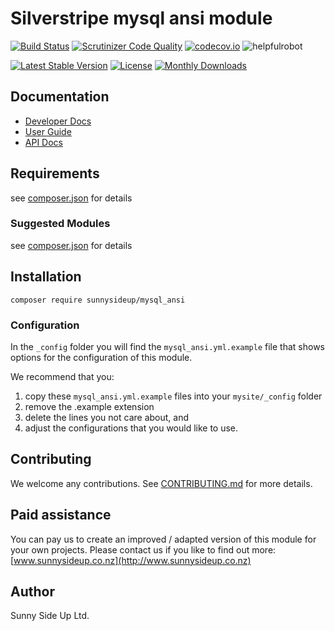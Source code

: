 # Silverstripe mysql ansi module
[![Build Status](https://travis-ci.org/sunnysideup/silverstripe-mysql_ansi.svg?branch=master)](https://travis-ci.org/sunnysideup/silverstripe-mysql_ansi)
[![Scrutinizer Code Quality](https://scrutinizer-ci.com/g/sunnysideup/silverstripe-mysql_ansi/badges/quality-score.png?b=master)](https://scrutinizer-ci.com/g/sunnysideup/silverstripe-mysql_ansi/?branch=master)
[![codecov.io](https://codecov.io/github/sunnysideup/silverstripe-mysql_ansi/coverage.svg?branch=master)](https://codecov.io/github/sunnysideup/silverstripe-mysql_ansi?branch=master)
![helpfulrobot](https://helpfulrobot.io/sunnysideup/mysql_ansi/badge)

[![Latest Stable Version](https://poser.pugx.org/sunnysideup/mysql_ansi/version)](https://packagist.org/packages/sunnysideup/mysql_ansi)
[![License](https://poser.pugx.org/sunnysideup/mysql_ansi/license)](https://packagist.org/packages/sunnysideup/mysql_ansi)
[![Monthly Downloads](https://poser.pugx.org/sunnysideup/mysql_ansi/d/monthly)](https://packagist.org/packages/sunnysideup/mysql_ansi)


## Documentation



 * [Developer Docs](docs/en/INDEX.md)
 * [User Guide](docs/en/userguide.md)
 * [API Docs](http://docs.ssmods.com/sunnysideup/mysql_ansi)

## Requirements



see [composer.json](composer.json) for details

### Suggested Modules



see [composer.json](composer.json) for details


## Installation


```
composer require sunnysideup/mysql_ansi
```

### Configuration



In the `_config` folder you will find the `mysql_ansi.yml.example`
file that shows options for the configuration of this module.

We recommend that you:

  1. copy these `mysql_ansi.yml.example` files into your
`mysite/_config` folder
  2. remove the .example extension
  3. delete the lines you not care about, and
  4. adjust the configurations that you would like to use.


## Contributing



We welcome any contributions. See [CONTRIBUTING.md](CONTRIBUTING.md) for more details.

## Paid assistance



You can pay us to create an improved / adapted version of this module for your own projects.  Please contact us if you like to find out more: [www.sunnysideup.co.nz](http://www.sunnysideup.co.nz)

## Author



Sunny Side Up Ltd.
